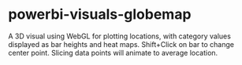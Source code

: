# powerbi-visuals-globemap
A 3D visual using WebGL for plotting locations, with category values displayed as bar heights and heat maps. Shift+Click on bar to change center point. Slicing data points will animate to average location. 

